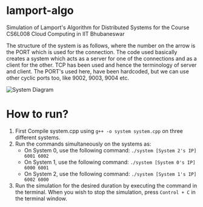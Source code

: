 # lamport-algo
Simulation of Lamport's Algorithm for Distributed Systems for the Course CS6L008 Cloud Computing in IIT Bhubaneswar

The structure of the system is as follows, where the number on the arrow is the PORT which is used for the connection. The code used basically creates a system which acts as a server for one of the connections and as a client for the other. TCP has been used and hence the terminology of server and client. The PORT's used here, have been hardcoded, but we can use other cyclic ports too, like 9002, 9003, 9004 etc.


![System Diagram](https://github.com/vedanta28/20CS02001-20CS01069-20CS01071-20CS01068/assets/74861233/162245da-a762-422c-b97d-6304a66c4525)

# How to run?

1. First Compile system.cpp using `g++ -o system system.cpp` on three different systems.
2. Run the commands simultaneously on the systems as: 
   - On System 0, use the following command: `./system [System 2's IP] 6001 6002`
   - On System 1, use the following command: `./system [System 0's IP] 6000 6001`
   - On System 2, use the following command: `./system [System 1's IP] 6002 6000`
4. Run the simulation for the desired duration by executing the command in the terminal. When you wish to stop the simulation, press `Control + C` in the terminal window.
